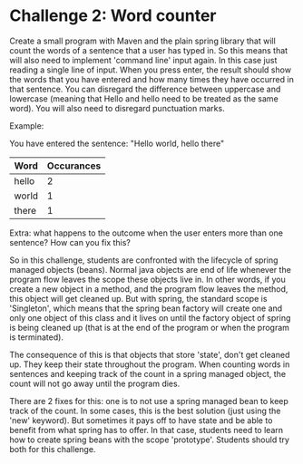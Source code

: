 # Challenge 2: Word counter

Create a small program with Maven and the plain spring library that will count the words of a sentence
that a user has typed in. So this means that will also need to implement 'command line' input again. In
this case just reading a single line of input. When you press enter, the result should show 
the words that you have entered and how many times they have occurred in that sentence. You can disregard
the difference between uppercase and lowercase (meaning that Hello and hello need to be treated as the 
same word). You will also need to disregard punctuation marks. 

Example: 

You have entered the sentence: "Hello world, hello there"

| Word | Occurances |
|-----|-------|
|hello | 2 |
|world | 1 |
|there | 1 |


Extra: what happens to the outcome when the user enters more than one sentence? How can you fix this?

So in this challenge, students are confronted with the lifecycle of spring managed objects (beans). Normal java
objects are end of life whenever the program flow leaves the scope these objects live in. In other words, if you 
create a new object in a method, and the program flow leaves the method, this object will get cleaned up. But with
spring, the standard scope is 'Singleton', which means that the spring bean factory will create one and only
one object of this class and it lives on until the factory object of spring is being cleaned up (that is at 
the end of the program or when the program is terminated). 

The consequence of this is that objects that store 'state', don't get cleaned up. They keep their state throughout
the program. When counting words in sentences and keeping track of the count in a spring managed object, the
count will not go away until the program dies. 

There are 2 fixes for this: one is to not use a spring managed bean to keep track of the count. In some
cases, this is the best solution (just using the 'new' keyword). But sometimes it pays off to have state
and be able to benefit from what spring has to offer. In that case, students need to learn how to create 
spring beans with the scope 'prototype'. Students should try both for this challenge.
